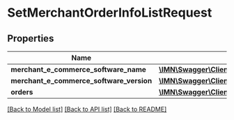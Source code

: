 # SetMerchantOrderInfoListRequest

## Properties
Name | Type | Description | Notes
------------ | ------------- | ------------- | -------------
**merchant_e_commerce_software_name** | [**\IMN\Swagger\Client\Model\EcommerceSoftwareName**](EcommerceSoftwareName.md) |  | 
**merchant_e_commerce_software_version** | [**\IMN\Swagger\Client\Model\MerchantECommerceSoftwareVersion**](MerchantECommerceSoftwareVersion.md) |  | 
**orders** | [**\IMN\Swagger\Client\Model\SetMerchantOrderInfoListRequestItem[]**](SetMerchantOrderInfoListRequestItem.md) |  | 

[[Back to Model list]](../README.md#documentation-for-models) [[Back to API list]](../README.md#documentation-for-api-endpoints) [[Back to README]](../README.md)


